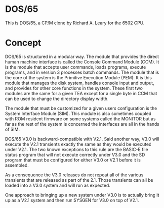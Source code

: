 # DOS/65
This is DOS/65, a CP/M clone by Richard A. Leary for the 6502 CPU.

# Concept
DOS/65 is structured in a modular way. The module that provides the direct human machine interface is called the Console Command Module (CCM). It is the module that accepts user commands, loads programs, execute programs, and in version 3 processes batch commands. The module that is the core of the system is the Primitive Execution Module (PEM). It is this module that manages the disk system, handles console input and output, and provides for other core functions in the system. These first two modules are the same for a given TEA except for a single byte in CCM that can be used to change the directory display width.

The module that must be customized for a given users configuration is the System Interface Module (SIM). This module is also sometimes coupled with ROM resident firmware on some systems called the MONITOR but as far as the rest of the system is concerned the interfaces are all in the hands of SIM.

DOS/65 V3.0 is backward-compatible with V2.1. Said another way, V3.0 will execute the V2.1 transients exactly the same as they would be executed under V2.1. The two known exceptions to this rule are the BASIC-E file status program that will not execute correctly under V3.0 and the SD program that must be configured for either V3.0 or V2.1 before it is assembled.

As a consequence the V3.0 releases do not repeat all of the various transients that are released as part of the 2.1. Those transients can all be loaded into a V3.0 system and will run as expected.

One approach to bringing up a new system under V3.0 is to actually bring it up as a V2.1 system and then run SYSGEN for V3.0 on top of V2.1.

